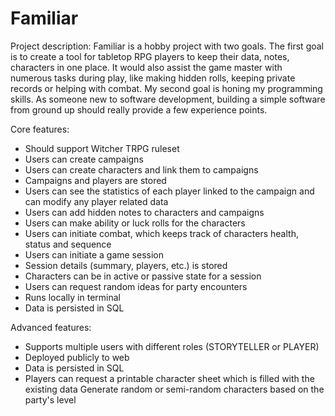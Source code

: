 # Familiar
Project description:
Familiar is a hobby project with two goals. 
The first goal is to create a tool for tabletop RPG players to keep their data, notes, characters in one place. It would also assist the game master with numerous tasks during play, like making hidden rolls, keeping private records or helping with combat.
My second goal is honing my programming skills. As someone new to software development, building a simple software from ground up should really provide a few experience points.

Core features:
* Should support Witcher TRPG ruleset
* Users can create campaigns
* Users can create characters and link them to campaigns
* Campaigns and players are stored
* Users can see the statistics of each player linked to the campaign and can modify any player related data
* Users can add hidden notes to characters and campaigns
* Users can make ability or luck rolls for the characters
* Users can initiate combat, which keeps track of characters health, status and sequence
* Users can initiate a game session
* Session details (summary, players, etc.) is stored
* Characters can be in active or passive state for a session
* Users can request random ideas for party encounters
* Runs locally in terminal
* Data is persisted in SQL

Advanced features:
* Supports multiple users with different roles (STORYTELLER or PLAYER)
* Deployed publicly to web
* Data is persisted in SQL
* Players can request a printable character sheet which is filled with the existing data
Generate random or semi-random characters based on the party's level